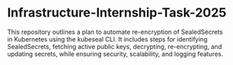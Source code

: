 # Infrastructure-Internship-Task-2025
This repository outlines a plan to automate re-encryption of SealedSecrets in Kubernetes using the kubeseal CLI. It includes steps for identifying SealedSecrets, fetching active public keys, decrypting, re-encrypting, and updating secrets, while ensuring security, scalability, and logging features.

